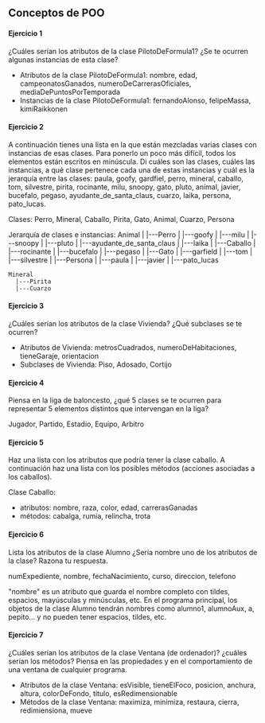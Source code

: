 ## Conceptos de POO

#### Ejercicio 1

¿Cuáles serían los atributos de la clase PilotoDeFormula1? ¿Se te ocurren algunas instancias de esta clase?

* Atributos de la clase PilotoDeFormula1: nombre, edad, campeonatosGanados, numeroDeCarrerasOficiales, mediaDePuntosPorTemporada
* Instancias de la clase PilotoDeFormula1: fernandoAlonso, felipeMassa, kimiRaikkonen

#### Ejercicio 2

A continuación tienes una lista en la que están mezcladas varias clases con instancias de esas clases. Para ponerlo un poco más difícil, todos los elementos están escritos en minúscula. Di cuáles son las clases, cuáles las instancias, a qué clase pertenece cada una de estas instancias y cuál es la jerarquía entre las clases: paula, goofy, gardfiel, perro, mineral, caballo, tom, silvestre, pirita, rocinante, milu, snoopy, gato, pluto, animal, javier, bucefalo, pegaso, ayudante_de_santa_claus, cuarzo, laika, persona, pato_lucas.

Clases: Perro, Mineral, Caballo, Pirita, Gato, Animal, Cuarzo, Persona

Jerarquía de clases e instancias:
    Animal
      |
      |---Perro
      |     |---goofy
      |     |---milu
      |     |---snoopy
      |     |---pluto
      |     |---ayudante_de_santa_claus
      |     |---laika
      |
      |---Caballo
      |     |---rocinante
      |     |---bucefalo
      |     |---pegaso
      |
      |---Gato
      |     |---garfield
      |     |---tom
      |     |---silvestre
      |
      |---Persona
      |     |---paula
      |     |---javier
      |
      |---pato_lucas

    Mineral
      |---Pirita
      |---Cuarzo

#### Ejercicio 3

¿Cuáles serían los atributos de la clase Vivienda? ¿Qué subclases se te ocurren?

* Atributos de Vivienda: metrosCuadrados, numeroDeHabitaciones, tieneGaraje, orientacion
* Subclases de Vivienda: Piso, Adosado, Cortijo

#### Ejercicio 4

Piensa en la liga de baloncesto, ¿qué 5 clases se te ocurren para representar 5 elementos distintos que intervengan en la liga?

Jugador, Partido, Estadio, Equipo, Arbitro

#### Ejercicio 5

Haz una lista con los atributos que podría tener la clase caballo. A continuación haz una lista con los posibles métodos (acciones asociadas a los caballos).

Clase Caballo:
* atributos: nombre, raza, color, edad, carrerasGanadas
* métodos: cabalga, rumia, relincha, trota

#### Ejercicio 6

Lista los atributos de la clase Alumno ¿Sería nombre uno de los atributos de la clase? Razona tu respuesta.

numExpediente, nombre, fechaNacimiento, curso, direccion, telefono

"nombre" es un atributo que guarda el nombre completo con tildes, espacios, mayúsculas y minúsculas, etc. En el programa principal, los objetos de la clase Alumno tendrán nombres como alumno1, alumnoAux, a, pepito... y no pueden tener espacios, tildes, etc.

#### Ejercicio 7

¿Cuáles serían los atributos de la clase Ventana (de ordenador)? ¿cuáles serían los métodos? Piensa en las propiedades y en el comportamiento de una ventana de cualquier programa.

* Atributos de la clase Ventana: esVisible, tieneElFoco, posicion, anchura, altura, colorDeFondo, titulo, esRedimensionable
* Métodos de la clase Ventana: maximiza, minimiza, restaura, cierra, redimiensiona, mueve
